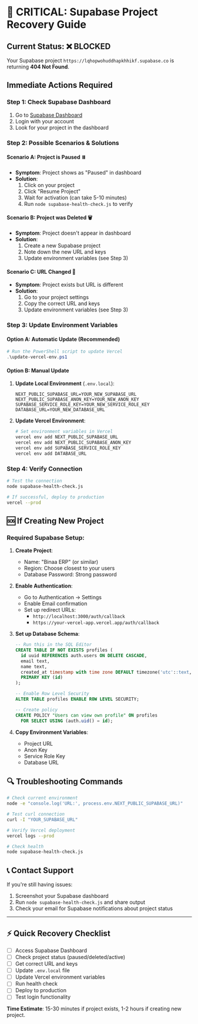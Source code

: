# 🚨 CRITICAL: Supabase Project Recovery Guide

## Current Status: ❌ BLOCKED
Your Supabase project `https://lqhopwohuddhapkhhikf.supabase.co` is returning **404 Not Found**.

## Immediate Actions Required

### Step 1: Check Supabase Dashboard
1. Go to [Supabase Dashboard](https://app.supabase.com)
2. Login with your account
3. Look for your project in the dashboard

### Step 2: Possible Scenarios & Solutions

#### Scenario A: Project is Paused ⏸️
- **Symptom**: Project shows as "Paused" in dashboard
- **Solution**: 
  1. Click on your project
  2. Click "Resume Project"
  3. Wait for activation (can take 5-10 minutes)
  4. Run `node supabase-health-check.js` to verify

#### Scenario B: Project was Deleted 🗑️
- **Symptom**: Project doesn't appear in dashboard
- **Solution**: 
  1. Create a new Supabase project
  2. Note down the new URL and keys
  3. Update environment variables (see Step 3)

#### Scenario C: URL Changed 🔄
- **Symptom**: Project exists but URL is different
- **Solution**: 
  1. Go to your project settings
  2. Copy the correct URL and keys
  3. Update environment variables (see Step 3)

### Step 3: Update Environment Variables

#### Option A: Automatic Update (Recommended)
```powershell
# Run the PowerShell script to update Vercel
.\update-vercel-env.ps1
```

#### Option B: Manual Update
1. **Update Local Environment** (`.env.local`):
   ```env
   NEXT_PUBLIC_SUPABASE_URL=YOUR_NEW_SUPABASE_URL
   NEXT_PUBLIC_SUPABASE_ANON_KEY=YOUR_NEW_ANON_KEY
   SUPABASE_SERVICE_ROLE_KEY=YOUR_NEW_SERVICE_ROLE_KEY
   DATABASE_URL=YOUR_NEW_DATABASE_URL
   ```

2. **Update Vercel Environment**:
   ```bash
   # Set environment variables in Vercel
   vercel env add NEXT_PUBLIC_SUPABASE_URL
   vercel env add NEXT_PUBLIC_SUPABASE_ANON_KEY
   vercel env add SUPABASE_SERVICE_ROLE_KEY
   vercel env add DATABASE_URL
   ```

### Step 4: Verify Connection
```bash
# Test the connection
node supabase-health-check.js

# If successful, deploy to production
vercel --prod
```

## 🆘 If Creating New Project

### Required Supabase Setup:
1. **Create Project**:
   - Name: "Binaa ERP" (or similar)
   - Region: Choose closest to your users
   - Database Password: Strong password

2. **Enable Authentication**:
   - Go to Authentication → Settings
   - Enable Email confirmation
   - Set up redirect URLs:
     - `http://localhost:3000/auth/callback`
     - `https://your-vercel-app.vercel.app/auth/callback`

3. **Set up Database Schema**:
   ```sql
   -- Run this in the SQL Editor
   CREATE TABLE IF NOT EXISTS profiles (
     id uuid REFERENCES auth.users ON DELETE CASCADE,
     email text,
     name text,
     created_at timestamp with time zone DEFAULT timezone('utc'::text, now()) NOT NULL,
     PRIMARY KEY (id)
   );
   
   -- Enable Row Level Security
   ALTER TABLE profiles ENABLE ROW LEVEL SECURITY;
   
   -- Create policy
   CREATE POLICY "Users can view own profile" ON profiles
     FOR SELECT USING (auth.uid() = id);
   ```

4. **Copy Environment Variables**:
   - Project URL
   - Anon Key
   - Service Role Key
   - Database URL

## 🔍 Troubleshooting Commands

```bash
# Check current environment
node -e "console.log('URL:', process.env.NEXT_PUBLIC_SUPABASE_URL)"

# Test curl connection
curl -I "YOUR_SUPABASE_URL"

# Verify Vercel deployment
vercel logs --prod

# Check health
node supabase-health-check.js
```

## 📞 Contact Support
If you're still having issues:
1. Screenshot your Supabase dashboard
2. Run `node supabase-health-check.js` and share output
3. Check your email for Supabase notifications about project status

---

## ⚡ Quick Recovery Checklist
- [ ] Access Supabase Dashboard
- [ ] Check project status (paused/deleted/active)
- [ ] Get correct URL and keys
- [ ] Update `.env.local` file
- [ ] Update Vercel environment variables
- [ ] Run health check
- [ ] Deploy to production
- [ ] Test login functionality

**Time Estimate**: 15-30 minutes if project exists, 1-2 hours if creating new project.
